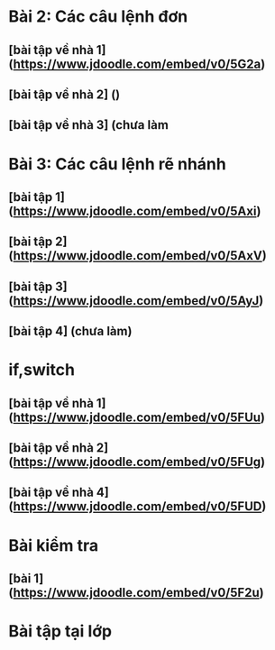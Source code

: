 # Bài 2: Các câu lệnh đơn
## [bài tập về nhà 1] (https://www.jdoodle.com/embed/v0/5G2a)
## [bài tập về nhà 2] ()
## [bài tập về nhà 3] (chưa làm
# Bài 3: Các câu lệnh rẽ nhánh
## [bài tập 1] (https://www.jdoodle.com/embed/v0/5Axi)
## [bài tập 2] (https://www.jdoodle.com/embed/v0/5AxV)
## [bài tập 3] (https://www.jdoodle.com/embed/v0/5AyJ)
## [bài tập 4] (chưa làm)
# if,switch
## [bài tập về nhà 1] (https://www.jdoodle.com/embed/v0/5FUu)
## [bài tập về nhà 2] (https://www.jdoodle.com/embed/v0/5FUg)
## [bài tập về nhà 4] (https://www.jdoodle.com/embed/v0/5FUD)
# Bài kiểm tra
## [bài 1] (https://www.jdoodle.com/embed/v0/5F2u)
# Bài tập tại lớp
